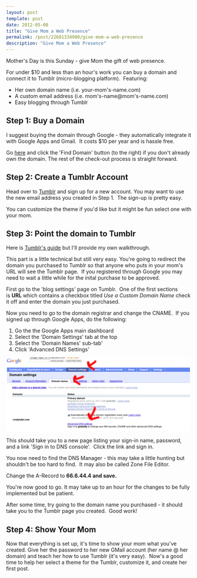 ```yaml
---
layout: post
template: post
date: 2012-05-08
title: "Give Mom a Web Presence"
permalink: /post/22681334980/give-mom-a-web-presence
description: "Give Mom a Web Presence"
---
```

<p>Mother's Day is this Sunday - give Mom the gift of web presence.</p>&#13;
<p>For under $10 and less than an hour's work you can buy a domain and connect it to Tumblr (micro-blogging platform).  Featuring:</p>&#13;
<ul><li>Her own domain name (i.e. your-mom's-name.com)</li>&#13;
<li>A custom email address (i.e. mom's-name@mom's-name.com)</li>&#13;
<li>Easy blogging through Tumblr</li>&#13;
</ul><h2>Step 1: Buy a Domain</h2>&#13;
<p>I suggest buying the domain through Google - they automatically integrate it with Google Apps and Gmail.  It costs $10 per year and is hassle free.</p>&#13;
<p>Go <a href="https://www.google.com/a/cpanel/standard/new3?hl=en">here</a> and click the 'Find Domain' button (to the right) if you don't already own the domain. The rest of the check-out process is straight forward.</p>&#13;
<h2>Step 2: Create a Tumblr Account</h2>&#13;
<p>Head over to <a href="http://www.tumblr.com/">Tumblr</a> and sign up for a new account. You may want to use the new email address you created in Step 1.  The sign-up is pretty easy.</p>&#13;
<p>You can customize the theme if you'd like but it might be fun select one with your mom.</p>&#13;
<h2>Step 3: Point the domain to Tumblr</h2>&#13;
<p>Here is <a href="http://www.tumblr.com/docs/en/custom_domains">Tumblr's guide</a> but I'll provide my own walkthrough.</p>&#13;
<p>This part is a little technical but still very easy. You're going to redirect the domain you purchased to Tumblr so that anyone who puts in your mom's URL will see the Tumblr page.  If you registered through Google you may need to wait a little while for the inital purchase to be approved.</p>&#13;
<p>First go to the 'blog settings' page on Tumblr.  One of the first sections is <strong>URL </strong>which contains a checkbox titled <em>Use a Custom Domain Name </em>check it off and enter the domain you just purchased.</p>&#13;
<p>Now you need to go to the domain registrar and change the CNAME.  If you signed up through Google Apps, do the following:</p>&#13;
<ol><li>Go the the Google Apps main dashboard</li>&#13;
<li>Select the 'Domain Settings' tab at the top</li>&#13;
<li>Select the 'Domain Names' sub-tab'</li>&#13;
<li>Click 'Advanced DNS Settings'</li>&#13;
</ol><div><img src="/images/a75f11854849c0893a6d5014d56e0df18ec8e3feb159f748c1f766f67c95d762.gif" /></div>&#13;
<p>This should take you to a new page listing your sign-in name, password, and a link 'Sign in to DNS console'.  Click the link and sign in.</p>&#13;
<p>You now need to find the DNS Manager - this may take a little hunting but shouldn't be too hard to find.  It may also be called Zone File Editor.</p>&#13;
<p>Change the A-Record to <strong>66.6.44.4 and save.</strong></p>&#13;
<p>You're now good to go. It may take up to an hour for the changes to be fully implemented but be patient.</p>&#13;
<p>After some time, try going to the domain name you purchased - it should take you to the Tumblr page you created.  Good work!</p>&#13;
<h2>Step 4: Show Your Mom</h2>&#13;
<p>Now that everything is set up, it's time to show your mom what you've created. Give her the password to her new GMail account (her name @ her domain) and teach her how to use Tumblr (it's very easy).  Now's a good time to help her select a theme for the Tumblr, customize it, and create her first post.</p>&#13;
 